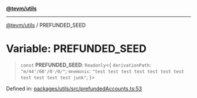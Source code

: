 [**@tevm/utils**](../README.md)

***

[@tevm/utils](../globals.md) / PREFUNDED\_SEED

# Variable: PREFUNDED\_SEED

> `const` **PREFUNDED\_SEED**: `Readonly`\<\{ `derivationPath`: `"m/44'/60'/0'/0/"`; `mnemonic`: `"test test test test test test test test test test test junk"`; \}\>

Defined in: [packages/utils/src/prefundedAccounts.ts:53](https://github.com/evmts/compiler/blob/main/packages/utils/src/prefundedAccounts.ts#L53)
